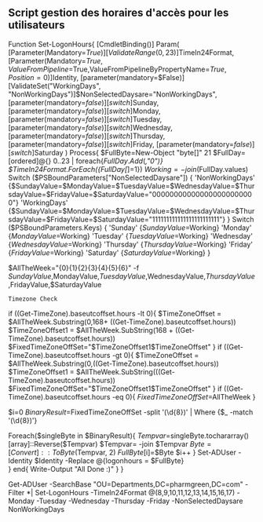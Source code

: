 ## Script gestion des horaires d'accès pour les utilisateurs

Function Set-LogonHours{ 
   [CmdletBinding()] 
   Param( 
   [Parameter(Mandatory=$True)][ValidateRange(0,23)]$TimeIn24Format, 
   [Parameter(Mandatory=$True,ValueFromPipeline=$True,ValueFromPipelineByPropertyName=$True,Position=0)]$Identity, 
   [parameter(mandatory=$False)][ValidateSet("WorkingDays", "NonWorkingDays")]$NonSelectedDaysare="NonWorkingDays", 
   [parameter(mandatory=$false)][switch]$Sunday, 
   [parameter(mandatory=$false)][switch]$Monday, 
   [parameter(mandatory=$false)][switch]$Tuesday, 
   [parameter(mandatory=$false)][switch]$Wednesday, 
   [parameter(mandatory=$false)][switch]$Thursday, 
   [parameter(mandatory=$false)][switch]$Friday, 
   [parameter(mandatory=$false)][switch]$Saturday 
) 
Process{ 
   $FullByte=New-Object "byte[]" 21 
   $FullDay=[ordered]@{} 
   0..23 | foreach{$FullDay.Add($_,"0")} 
   $TimeIn24Format.ForEach({$FullDay[$_]=1}) 
   $Working= -join ($FullDay.values) 
   Switch ($PSBoundParameters["NonSelectedDaysare"]) 
   { 
    'NonWorkingDays' {$SundayValue=$MondayValue=$TuesdayValue=$WednesdayValue=$ThursdayValue=$FridayValue=$SaturdayValue="000000000000000000000000"} 
    'WorkingDays' {$SundayValue=$MondayValue=$TuesdayValue=$WednesdayValue=$ThursdayValue=$FridayValue=$SaturdayValue="111111111111111111111111"} 
   } 
   Switch ($PSBoundParameters.Keys) 
   { 
    'Sunday' {$SundayValue=$Working} 
    'Monday' {$MondayValue=$Working} 
    'Tuesday' {$TuesdayValue=$Working} 
    'Wednesday' {$WednesdayValue=$Working} 
    'Thursday' {$ThursdayValue=$Working} 
    'Friday' {$FridayValue=$Working} 
    'Saturday' {$SaturdayValue=$Working} 
   } 

   $AllTheWeek="{0}{1}{2}{3}{4}{5}{6}" -f $SundayValue,$MondayValue,$TuesdayValue,$WednesdayValue,$ThursdayValue,$FridayValue,$SaturdayValue 

    Timezone Check 
   if ((Get-TimeZone).baseutcoffset.hours -lt 0){ 
    $TimeZoneOffset = $AllTheWeek.Substring(0,168+ ((Get-TimeZone).baseutcoffset.hours)) 
    $TimeZoneOffset1 = $AllTheWeek.SubString(168 + ((Get-TimeZone).baseutcoffset.hours)) 
    $FixedTimeZoneOffSet="$TimeZoneOffset1$TimeZoneOffset" 
   } 
   if ((Get-TimeZone).baseutcoffset.hours -gt 0){ 
    $TimeZoneOffset = $AllTheWeek.Substring(0,((Get-TimeZone).baseutcoffset.hours)) 
    $TimeZoneOffset1 = $AllTheWeek.SubString(((Get-TimeZone).baseutcoffset.hours)) 
    $FixedTimeZoneOffSet="$TimeZoneOffset1$TimeZoneOffset" 
   } 
   if ((Get-TimeZone).baseutcoffset.hours -eq 0){ 
    $FixedTimeZoneOffSet=$AllTheWeek 
   } 
 
   $i=0 
   $BinaryResult=$FixedTimeZoneOffSet -split '(\d{8})' | Where {$_ -match '(\d{8})'} 

   Foreach($singleByte in $BinaryResult){ 
    $Tempvar=$singleByte.tochararray() 
    [array]::Reverse($Tempvar) 
    $Tempvar= -join $Tempvar 
    $Byte = [Convert]::ToByte($Tempvar, 2) 
    $FullByte[$i]=$Byte 
    $i++ 
   } 
   Set-ADUser -Identity $Identity -Replace @{logonhours = $FullByte}  
} 
end{ 
   Write-Output "All Done :)" 
} 
} 

Get-ADUser -SearchBase "OU=Departments,DC=pharmgreen,DC=com" -Filter *| Set-LogonHours -TimeIn24Format @(8,9,10,11,12,13,14,15,16,17) -Monday -Tuesday -Wednesday -Thursday -Friday -NonSelectedDaysare NonWorkingDays

